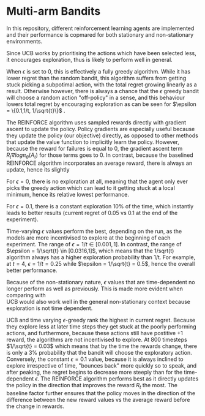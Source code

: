 # Multi-arm Bandits

In this repository, different reinforcement learning agents are implemented and their performance is copmared for both stationary and non-stationary environments. 

Since UCB works by prioritising the actions which have been selected less, it encourages exploration, thus is likely to perform well in general.

When $\epsilon$ is set to 0, this is effectively a fully greedy algorithm. While it has lower regret than the random bandit, this algorithm suffers from getting stuck picking a subpotimal action, with the total regret growing linearly as a result. Otherwise however, there is always a chance that the $\epsilon$ greedy bandit will choose a random action "off-policy" in a sense, and this behaviour lowers total regret by encouraging exploration as can be seen for $\epsilon = \{0.1,1/t, 1/\sqrt{t}\}$ .

The REINFORCE algorithm uses sampled rewards directly with gradient ascent to update the policy. Policy gradients are especially useful because they update the policy (our objective) directly, as opposed to other methods that update the value function to implicitly learn the policy. However, because the reward for failures is equal to 0, the gradient ascent term $R_t \nabla log \pi_{\theta}(A_t)$ for those terms goes to 0. In contrast, because the baselined REINFORCE algorithm incorporates an average reward, there is always an update, hence its slightly 

For $\epsilon = 0$, there is no exploration at all, meaning that the agent only ever picks the greedy action which can lead to it getting stuck at a local minimum, hence its relative lowest performance. 

For $\epsilon = 0.1$, there is a constant exploration 10% of the time, which instantly leads to better results (current regret of 0.05 vs 0.1 at the end of the experiment). 

Time-varying $\epsilon$ values perform the best, depending on the run, as the models are more incentivised to explore at the beginning of each experiment. The range of $\epsilon = 1/t \in [0.001,1]$. In contrast, the range of $\epsilon = 1/\sqrt{t} \in [0.0316,1]$, which means that the 1/sqrt(t) algorithm always has a higher exploration probability than 1/t. For example, at $t = 4$, $\epsilon = 1/t = 0.25$ while $\epsilon = 1/\sqrt{t} = 0.5$, hence the overall better performance. 


Because of the non-stationary nature, $\epsilon$ values that are time-dependent no longer perform as well as previously. This is made more evident when comparing with  
UCB would also work well in the general non-stationary context because exploration is not time dependent. 


UCB and time varying $\epsilon$-greedy rank the highest in current regret. Because they explore less at later time steps they get stuck at the poorly performing actions, and furthermore, because these actions still have postitive +1 reward, the algorithms are not incentivised to explore. At 800 timesteps $1/\sqrt{t} = 0.03$ which means that by the time the rewards change, there is only a 3% probability that the bandit will choose the exploratory action. Conversely, the constant $\epsilon = 0.1$ value, because it is always inclined to explore irrespective of time, "bounces back" more quickly so to speak, and after peaking, the regret begins to decrease more steeply than for the time-dependent $\epsilon$. The REINFORCE algorithm performs best as it directly updates the policy in the direction that improves the reward $R_t$ the most. The baseline factor further ensures that the policy moves in the direction of the difference between the new reward values vs the average reward before the change in rewards. 

